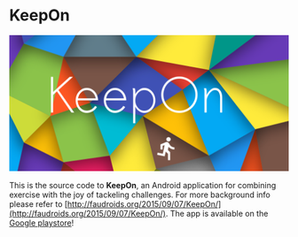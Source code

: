 # KeepOn

![Playstore banner](playstore/banner.png)

This is the source code to __KeepOn__, an Android application for combining exercise with the joy of tackeling challenges. For more background info please refer to [http://faudroids.org/2015/09/07/KeepOn/](http://faudroids.org/2015/09/07/KeepOn/). The app is available on the [Google playstore](https://play.google.com/store/apps/details?id=org.faudroids.keepon)!
